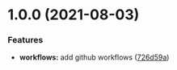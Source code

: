 # 1.0.0 (2021-08-03)


### Features

* **workflows:** add github workflows ([726d59a](https://github.com/Nolunga/sovtech-core-social-login/commit/726d59a5b2a31ae71d04e14f36c14a5407ab60d9))
